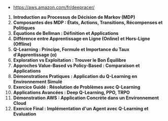 
- https://aws.amazon.com/fr/deepracer/



1. **Introduction au Processus de Décision de Markov (MDP)**  
2. **Composantes des MDP : États, Actions, Transitions, Récompenses et Politiques**  
3. **Équations de Bellman : Définition et Applications**  
4. **Différence entre Apprentissage en Ligne (Online) et Hors-Ligne (Offline)**  
5. **Q-Learning : Principe, Formule et Importance du Taux d'Apprentissage (α)**  
6. **Exploration vs Exploitation : Trouver le Bon Équilibre**  
7. **Approches Value-Based vs Policy-Based : Comparaison et Applications**  
8. **Démonstrations Pratiques : Application du Q-Learning en Environnement Simulé**  
9. **Exercice Guidé : Résolution de Problèmes avec Q-Learning**  
10. **Applications Avancées : Deep Q-Learning, PPO, TRPO**  
11. **Démonstration AWS : Application Concrète dans un Environnement Cloud**  
12. **Exercice Final : Implémentation d'un Agent avec Q-Learning et Evaluation**  

